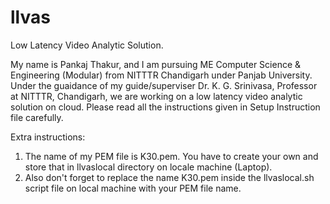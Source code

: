 # llvas
Low Latency Video Analytic Solution.

My name is Pankaj Thakur, and I am pursuing ME Computer Science & Engineering (Modular) from NITTTR Chandigarh under Panjab University. Under the guaidance of my guide/superviser  Dr. K. G. Srinivasa, Professor at NITTTR, Chandigarh, we are working on a low latency video analytic solution on cloud.
Please read all the instructions given in Setup Instruction file carefully.

Extra instructions:
1.  The name of my PEM file is K30.pem. You have to create your own and store that in llvaslocal directory on locale machine (Laptop). 
2.  Also don't forget to replace the name K30.pem inside the llvaslocal.sh script file on local machine with your PEM file name.
